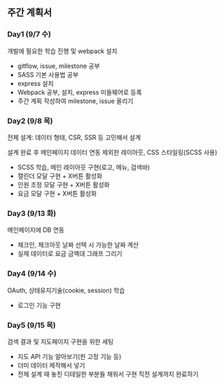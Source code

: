 ## 주간 계획서


### Day1 (9/7 수)

개발에 필요한 학습 진행 및 webpack 설치

- gitflow, issue, milestone 공부
- SASS 기본 사용법 공부
- express 설치
- Webpack 공부, 설치, express 미들웨어로 등록
- 주간 계획 작성하여 milestone, issue 올리기


### Day2 (9/8 목)

전체 설계: 데이터 형태, CSR, SSR 등 고민해서 설계 

설계 완료 후 메인페이지 데이터 연동 제외한 레이아웃, CSS 스타일링(SCSS 사용)

- SCSS 학습, 메인 레이아웃 구현(로고, 메뉴, 검색바)
- 캘린더 모달 구현 + X버튼 활성화
- 인원 조정 모달 구현 + X버튼 활성화
- 요금 모달 구현 + X버튼 활성화


### Day3 (9/13 화)

메인페이지에 DB 연동

- 체크인, 체크아웃 날짜 선택 시 가능한 날짜 계산
- 실제 데이터로 요금 금액대 그래프 그리기


### Day4 (9/14 수)

OAuth, 상태유지기술(cookie, session) 학습

- 로그인 기능 구현


### Day5 (9/15 목)

검색 결과 및 지도페이지 구현을 위한 세팅

- 지도 API 기능 알아보기(핀 고정 기능 등)
- 더미 데이터 제작해서 넣기
- 전체 설계 때 놓친 디테일한 부분들 채워서 구현 직전 설계까지 완료하기